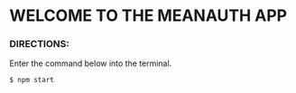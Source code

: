 # WELCOME TO THE MEANAUTH APP

### DIRECTIONS:

Enter the command below into the terminal.

```
$ npm start

```

